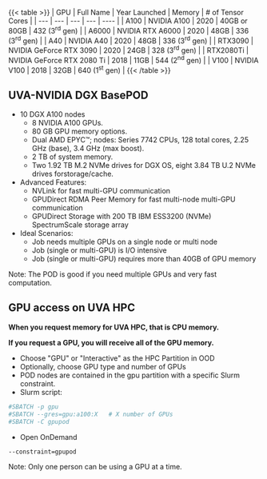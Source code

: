 {{< table >}}
| GPU | Full Name | Year Launched | Memory | # of Tensor Cores |
| --- | --- | --- | --- | ---- |
| A100 | NVIDIA A100 | 2020 | 40GB or 80GB | 432 (3<sup>rd</sup> gen) |
| A6000 | NVIDIA RTX A6000 | 2020 | 48GB | 336 (3<sup>rd</sup> gen) |
| A40 | NVIDIA A40 | 2020 | 48GB | 336 (3<sup>rd</sup> gen) |
| RTX3090 | NVIDIA GeForce RTX 3090 | 2020 | 24GB | 328 (3<sup>rd</sup> gen) |
| RTX2080Ti | NVIDIA GeForce RTX 2080 Ti | 2018 | 11GB | 544 (2<sup>nd</sup> gen) |
| V100 | NVIDIA V100 | 2018 | 32GB | 640 (1<sup>st</sup> gen) |
{{< /table >}}

## UVA-NVIDIA DGX BasePOD

* 10 DGX A100 nodes
  * 8 NVIDIA A100 GPUs.
  * 80 GB GPU memory options.
  * Dual AMD EPYC:tm:; nodes: Series 7742 CPUs, 128 total cores, 2.25 GHz (base), 3.4 GHz (max boost).
  * 2 TB of system memory.
  * Two 1.92 TB M.2 NVMe drives for DGX OS, eight 3.84 TB U.2 NVMe drives forstorage/cache.
* Advanced Features:
  * NVLink for fast multi-GPU communication
  * GPUDirect RDMA Peer Memory for fast multi-node multi-GPU communication
  * GPUDirect Storage with 200 TB IBM ESS3200 (NVMe) SpectrumScale storage array
* Ideal Scenarios:
  * Job needs multiple GPUs on a single node or multi node
  * Job (single or multi-GPU) is I/O intensive
  * Job (single or multi-GPU) requires more than 40GB of GPU memory

Note: The POD is good if you need multiple GPUs and very fast computation.


## GPU access on UVA HPC

**When you request memory for UVA HPC, that is CPU memory.**

**If you request a GPU, you will receive all of the GPU memory.**

* Choose "GPU" or "Interactive" as the HPC Partition in OOD
* Optionally, choose GPU type and number of GPUs
* POD nodes are contained in the gpu partition with a specific Slurm constraint.
* Slurm script:
```bash
#SBATCH -p gpu
#SBATCH --gres=gpu:a100:X	# X number of GPUs
#SBATCH -C gpupod
```
* Open OnDemand
```nohighlight
--constraint=gpupod
```

Note: Only one person can be using a GPU at a time.